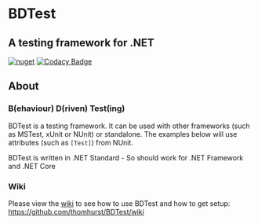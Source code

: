 # BDTest
## A testing framework for .NET

[![nuget](https://img.shields.io/nuget/v/BDTest.svg)](https://www.nuget.org/packages/BDTest/)
[![Codacy Badge](https://api.codacy.com/project/badge/Grade/976b0c6b323b43ef94334f503af9b737)](https://www.codacy.com/app/thomhurst/BDTest?utm_source=github.com&amp;utm_medium=referral&amp;utm_content=thomhurst/BDTest&amp;utm_campaign=Badge_Grade)

## About

### B(ehaviour) D(riven) Test(ing)

BDTest is a testing framework. It can be used with other frameworks (such as MSTest, xUnit or NUnit) or standalone.
The examples below will use attributes (such as `[Test]`) from NUnit.

BDTest is written in .NET Standard - So should work for .NET Framework and .NET Core

### Wiki

Please view the [wiki](https://github.com/thomhurst/BDTest/wiki) to see how to use BDTest and how to get setup: https://github.com/thomhurst/BDTest/wiki
